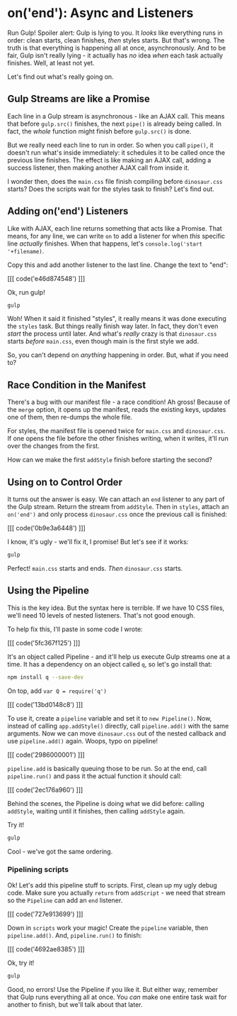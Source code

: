 # on('end'): Async and Listeners

Run Gulp! Spoiler alert: Gulp is lying to you. It *looks* like everything
runs in order: clean starts, clean finishes, *then* styles starts. But that's
wrong. The truth is that everything is happening all at once, asynchronously.
And to be fair, Gulp isn't really lying - it actually has *no* idea *when*
each task actually finishes. Well, at least not yet.

Let's find out what's really going on.

## Gulp Streams are like a Promise

Each line in a Gulp stream is asynchronous - like an AJAX call. This means
that before `gulp.src()` finishes, the next `pipe()` is already being called.
In fact, the *whole* function might finish before `gulp.src()` is done.

But we really need each line to run in order. So when you call `pipe()`,
it doesn't run what's inside immediately: it schedules it to be called once
the previous line finishes. The effect is like making an AJAX call, adding
a success listener, then making another AJAX call from inside it.

I wonder then, does the `main.css` file finish compiling before `dinosaur.css`
starts? Does the scripts wait for the styles task to finish? Let's find out.

## Adding on('end') Listeners

Like with AJAX, each line returns something that acts like a Promise. 
That means, for any line, we can write `on` to add a listener for when *this*
specific line *actually* finishes. When that happens, let's
`console.log('start '+filename)`.

Copy this and add another listener to the last line. Change the text to "end":

[[[ code('e46d874548') ]]]

Ok, run gulp!

```bash
gulp
```

Woh! When it said it finished "styles", it really means it was done executing
the `styles` task. But things really finish way later. In fact, they don't
even *start* the process until later. And what's *really* crazy is that `dinosaur.css`
starts *before* `main.css`, even though main is the first style we add.

So, you can't depend on *anything* happening in order. But, what if you need
to?

## Race Condition in the Manifest

There's a bug with our manifest file - a race condition! Ah gross! Because
of the `merge` option, it opens up the manifest, reads the existing keys,
updates one of them, then re-dumps the whole file.

For styles, the manifest file is opened twice for `main.css` and `dinosaur.css`.
If one opens the file before the other finishes writing, when it writes,
it'll run over the changes from the first.

How can we make the first `addStyle` finish before starting the second?

## Using on to Control Order

It turns out the answer is easy. We can attach an `end` listener to any part
of the Gulp stream. Return the stream from `addStyle`. Then in `styles`,
attach an `on('end')` and only process `dinosaur.css` once the previous
call is finished:

[[[ code('0b9e3a6448') ]]]

I know, it's ugly - we'll fix it, I promise! But let's see if it works:

```bash
gulp
```

Perfect! `main.css` starts and ends. *Then* `dinosaur.css` starts.

## Using the Pipeline

This is the key idea. But the syntax here is terrible. If we have 10 CSS
files, we'll need 10 levels of nested listeners. That's not good enough.

To help fix this, I'll paste in some code I wrote:

[[[ code('5fc367f125') ]]]

It's an object called Pipeline - and it'll help us execute Gulp streams one
at a time. It has a dependency on an object called `q`, so let's go install
that:

```bash
npm install q --save-dev
```

On top, add `var Q = require('q')`

[[[ code('13bd0148c8') ]]]

To use it, create a `pipeline` variable and set it to `new Pipeline()`. Now,
instead of calling `app.addStyle()` directly, call `pipeline.add()` with
the same arguments. Now we can move `dinosaur.css` out of the nested callback
and use `pipeline.add()` again. Woops, typo on pipeline!

[[[ code('2986000001') ]]]

`pipeline.add` is basically queuing those to be run. So at the end, call
`pipeline.run()` and pass it the actual function it should call:

[[[ code('2ec176a960') ]]]

Behind the scenes, the Pipeline is doing what we did before: calling `addStyle`,
waiting until it finishes, then calling `addStyle` again.

Try it!

```bash
gulp
```

Cool - we've got the same ordering.

### Pipelining scripts

Ok! Let's add this pipeline stuff to scripts. First, clean up my ugly debug
code. Make sure you actually `return` from `addScript` - we need that stream
so the `Pipeline` can add an `end` listener.

[[[ code('727e913699') ]]]

Down in `scripts` work your magic! Create the `pipeline` variable, then
`pipeline.add()`. And, `pipeline.run()` to finish:

[[[ code('4692ae8385') ]]]

Ok, try it!

```bash
gulp
```

Good, no errors! Use the Pipeline if you like it. But either way, remember
that Gulp runs everything all at once. You *can* make one entire task wait
for another to finish, but we'll talk about that later.

